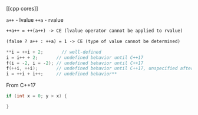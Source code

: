 [[cpp cores]]


`a++` - lvalue
`++a` - rvalue

```md
++a++ = ++(a++) -> CE (lvalue operator cannot be applied to rvalue)
```

```md
(false ? a++ : ++a) = 1 -> CE (type of value cannot be determined) 
```

```cpp
**i = ++i + 2;       // well-defined
i = i++ + 2;       // undefined behavior until C++17
f(i = -2, i = -2); // undefined behavior until C++17
f(++i, ++i);       // undefined behavior until C++17, unspecified after C++17
i = ++i + i++;     // undefined behavior**
```

From C++17
```cpp
if (int x = 0; y > x) {

}
```
